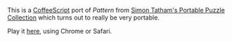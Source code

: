 This is a [CoffeeScript](http://coffeescript.org/) port of *Pattern* from [Simon Tatham's Portable Puzzle Collection](http://www.chiark.greenend.org.uk/~sgtatham/puzzles/) which turns out to really be very portable.

Play it [here](http://neapel.github.io/sgt-pattern/), using Chrome or Safari.
